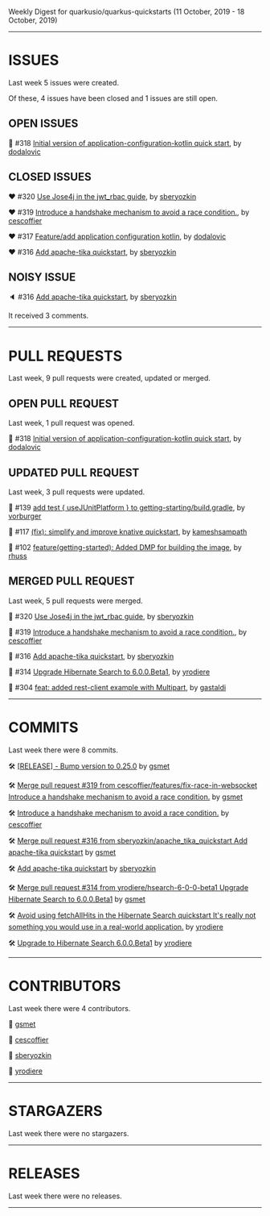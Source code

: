 Weekly Digest for quarkusio/quarkus-quickstarts (11 October, 2019 - 18 October, 2019)



 - - - 

# ISSUES

Last week 5 issues were created.

Of these, 4 issues have been closed and 1 issues are still open.

## OPEN ISSUES

:green_heart: #318 [Initial version of application-configuration-kotlin quick start](https://github.com/quarkusio/quarkus-quickstarts/pull/318), by [dodalovic](https://github.com/dodalovic)

## CLOSED ISSUES

:heart: #320 [Use Jose4j in the jwt_rbac guide](https://github.com/quarkusio/quarkus-quickstarts/pull/320), by [sberyozkin](https://github.com/sberyozkin)

:heart: #319 [Introduce a handshake mechanism to avoid a race condition.](https://github.com/quarkusio/quarkus-quickstarts/pull/319), by [cescoffier](https://github.com/cescoffier)

:heart: #317 [Feature/add application configuration kotlin](https://github.com/quarkusio/quarkus-quickstarts/pull/317), by [dodalovic](https://github.com/dodalovic)

:heart: #316 [Add apache-tika quickstart](https://github.com/quarkusio/quarkus-quickstarts/pull/316), by [sberyozkin](https://github.com/sberyozkin)

## NOISY ISSUE

:speaker: #316 [Add apache-tika quickstart](https://github.com/quarkusio/quarkus-quickstarts/pull/316), by [sberyozkin](https://github.com/sberyozkin)

It received 3 comments.



 - - - 

# PULL REQUESTS

Last week, 9 pull requests were created, updated or merged.

## OPEN PULL REQUEST

Last week, 1 pull request was opened.

:green_heart: #318 [Initial version of application-configuration-kotlin quick start](https://github.com/quarkusio/quarkus-quickstarts/pull/318), by [dodalovic](https://github.com/dodalovic)

## UPDATED PULL REQUEST

Last week, 3 pull requests were updated.

:yellow_heart: #139 [add test { useJUnitPlatform } to getting-starting/build.gradle](https://github.com/quarkusio/quarkus-quickstarts/pull/139), by [vorburger](https://github.com/vorburger)

:yellow_heart: #117 [(fix): simplify and improve knative quickstart](https://github.com/quarkusio/quarkus-quickstarts/pull/117), by [kameshsampath](https://github.com/kameshsampath)

:yellow_heart: #102 [feature(getting-started): Added DMP for building the image](https://github.com/quarkusio/quarkus-quickstarts/pull/102), by [rhuss](https://github.com/rhuss)

## MERGED PULL REQUEST

Last week, 5 pull requests were merged.

:purple_heart: #320 [Use Jose4j in the jwt_rbac guide](https://github.com/quarkusio/quarkus-quickstarts/pull/320), by [sberyozkin](https://github.com/sberyozkin)

:purple_heart: #319 [Introduce a handshake mechanism to avoid a race condition.](https://github.com/quarkusio/quarkus-quickstarts/pull/319), by [cescoffier](https://github.com/cescoffier)

:purple_heart: #316 [Add apache-tika quickstart](https://github.com/quarkusio/quarkus-quickstarts/pull/316), by [sberyozkin](https://github.com/sberyozkin)

:purple_heart: #314 [Upgrade Hibernate Search to 6.0.0.Beta1](https://github.com/quarkusio/quarkus-quickstarts/pull/314), by [yrodiere](https://github.com/yrodiere)

:purple_heart: #304 [feat: added rest-client example with Multipart](https://github.com/quarkusio/quarkus-quickstarts/pull/304), by [gastaldi](https://github.com/gastaldi)



 - - - 

# COMMITS

Last week there were 8 commits.

:hammer_and_wrench: [[RELEASE] - Bump version to 0.25.0](https://github.com/quarkusio/quarkus-quickstarts/commit/2dbec0c75cc2848392598c4cda99dd39dd045beb) by [gsmet](https://github.com/gsmet)

:hammer_and_wrench: [Merge pull request #319 from cescoffier/features/fix-race-in-websocket  Introduce a handshake mechanism to avoid a race condition.](https://github.com/quarkusio/quarkus-quickstarts/commit/d503b5904eb661192255b2360aa39acb3054f1c8) by [gsmet](https://github.com/gsmet)

:hammer_and_wrench: [Introduce a handshake mechanism to avoid a race condition.](https://github.com/quarkusio/quarkus-quickstarts/commit/ddcc7cbd0c332a0fe094e8e88441504ce9ab5826) by [cescoffier](https://github.com/cescoffier)

:hammer_and_wrench: [Merge pull request #316 from sberyozkin/apache_tika_quickstart  Add apache-tika quickstart](https://github.com/quarkusio/quarkus-quickstarts/commit/6a100565ae7b524a85e83b647a75799418ecdd1c) by [gsmet](https://github.com/gsmet)

:hammer_and_wrench: [Add apache-tika quickstart](https://github.com/quarkusio/quarkus-quickstarts/commit/d9e4a554a6de4bf00063eed83c8a345ac6184e6c) by [sberyozkin](https://github.com/sberyozkin)

:hammer_and_wrench: [Merge pull request #314 from yrodiere/hsearch-6-0-0-beta1  Upgrade Hibernate Search to 6.0.0.Beta1](https://github.com/quarkusio/quarkus-quickstarts/commit/d7d977ff85a997045b86cac5da2637d91a705781) by [gsmet](https://github.com/gsmet)

:hammer_and_wrench: [Avoid using fetchAllHits in the Hibernate Search quickstart  It's really not something you would use in a real-world application.](https://github.com/quarkusio/quarkus-quickstarts/commit/2a195fb62e1890d8827de9dac1337e8d7160426b) by [yrodiere](https://github.com/yrodiere)

:hammer_and_wrench: [Upgrade to Hibernate Search 6.0.0.Beta1](https://github.com/quarkusio/quarkus-quickstarts/commit/2e9d8d3d33455d3968db3069fdee1d77fe66bbc0) by [yrodiere](https://github.com/yrodiere)



 - - - 

# CONTRIBUTORS

Last week there were 4 contributors.

:bust_in_silhouette: [gsmet](https://github.com/gsmet)

:bust_in_silhouette: [cescoffier](https://github.com/cescoffier)

:bust_in_silhouette: [sberyozkin](https://github.com/sberyozkin)

:bust_in_silhouette: [yrodiere](https://github.com/yrodiere)



 - - - 

# STARGAZERS

Last week there were no stargazers.



 - - - 

# RELEASES

Last week there were no releases.



 - - - 



